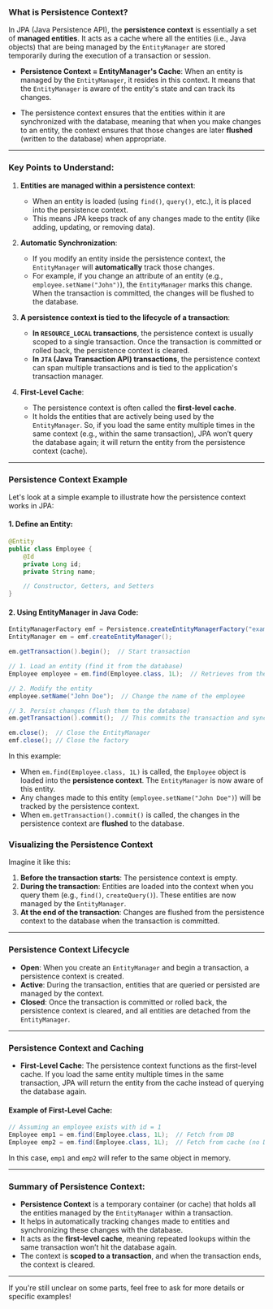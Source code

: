 
### **What is Persistence Context?**

In JPA (Java Persistence API), the **persistence context** is essentially a set of **managed entities**. It acts as a cache where all the entities (i.e., Java objects) that are being managed by the `EntityManager` are stored temporarily during the execution of a transaction or session.

- **Persistence Context = EntityManager's Cache**: When an entity is managed by the `EntityManager`, it resides in this context. It means that the `EntityManager` is aware of the entity's state and can track its changes.

- The persistence context ensures that the entities within it are synchronized with the database, meaning that when you make changes to an entity, the context ensures that those changes are later **flushed** (written to the database) when appropriate.

---

### **Key Points to Understand:**

1. **Entities are managed within a persistence context**:
   - When an entity is loaded (using `find()`, `query()`, etc.), it is placed into the persistence context.
   - This means JPA keeps track of any changes made to the entity (like adding, updating, or removing data).
   
2. **Automatic Synchronization**:
   - If you modify an entity inside the persistence context, the `EntityManager` will **automatically** track those changes.
   - For example, if you change an attribute of an entity (e.g., `employee.setName("John")`), the `EntityManager` marks this change. When the transaction is committed, the changes will be flushed to the database.

3. **A persistence context is tied to the lifecycle of a transaction**:
   - **In `RESOURCE_LOCAL` transactions**, the persistence context is usually scoped to a single transaction. Once the transaction is committed or rolled back, the persistence context is cleared.
   - **In `JTA` (Java Transaction API) transactions**, the persistence context can span multiple transactions and is tied to the application's transaction manager.

4. **First-Level Cache**:
   - The persistence context is often called the **first-level cache**.
   - It holds the entities that are actively being used by the `EntityManager`. So, if you load the same entity multiple times in the same context (e.g., within the same transaction), JPA won’t query the database again; it will return the entity from the persistence context (cache).

---

### **Persistence Context Example**

Let's look at a simple example to illustrate how the persistence context works in JPA:

#### 1. Define an Entity:

```java
@Entity
public class Employee {
    @Id
    private Long id;
    private String name;

    // Constructor, Getters, and Setters
}
```

#### 2. Using EntityManager in Java Code:

```java
EntityManagerFactory emf = Persistence.createEntityManagerFactory("example-unit");
EntityManager em = emf.createEntityManager();

em.getTransaction().begin();  // Start transaction

// 1. Load an entity (find it from the database)
Employee employee = em.find(Employee.class, 1L);  // Retrieves from the database

// 2. Modify the entity
employee.setName("John Doe");  // Change the name of the employee

// 3. Persist changes (flush them to the database)
em.getTransaction().commit();  // This commits the transaction and syncs changes

em.close();  // Close the EntityManager
emf.close(); // Close the factory
```

In this example:
- When `em.find(Employee.class, 1L)` is called, the `Employee` object is loaded into the **persistence context**. The `EntityManager` is now aware of this entity.
- Any changes made to this entity (`employee.setName("John Doe")`) will be tracked by the persistence context.
- When `em.getTransaction().commit()` is called, the changes in the persistence context are **flushed** to the database.

### **Visualizing the Persistence Context**

Imagine it like this:

1. **Before the transaction starts**: The persistence context is empty.
2. **During the transaction**: Entities are loaded into the context when you query them (e.g., `find()`, `createQuery()`). These entities are now managed by the `EntityManager`.
3. **At the end of the transaction**: Changes are flushed from the persistence context to the database when the transaction is committed.

---

### **Persistence Context Lifecycle**

- **Open**: When you create an `EntityManager` and begin a transaction, a persistence context is created.
- **Active**: During the transaction, entities that are queried or persisted are managed by the context.
- **Closed**: Once the transaction is committed or rolled back, the persistence context is cleared, and all entities are detached from the `EntityManager`.

---

### **Persistence Context and Caching**

- **First-Level Cache**: The persistence context functions as the first-level cache. If you load the same entity multiple times in the same transaction, JPA will return the entity from the cache instead of querying the database again.
  
#### Example of First-Level Cache:
```java
// Assuming an employee exists with id = 1
Employee emp1 = em.find(Employee.class, 1L);  // Fetch from DB
Employee emp2 = em.find(Employee.class, 1L);  // Fetch from cache (no DB query)
```

In this case, `emp1` and `emp2` will refer to the same object in memory.

---

### **Summary of Persistence Context:**
- **Persistence Context** is a temporary container (or cache) that holds all the entities managed by the `EntityManager` within a transaction.
- It helps in automatically tracking changes made to entities and synchronizing these changes with the database.
- It acts as the **first-level cache**, meaning repeated lookups within the same transaction won’t hit the database again.
- The context is **scoped to a transaction**, and when the transaction ends, the context is cleared.

---

If you're still unclear on some parts, feel free to ask for more details or specific examples!
